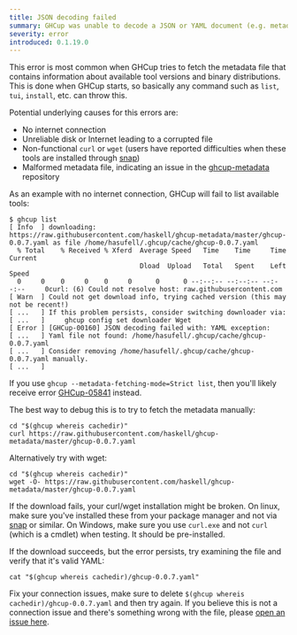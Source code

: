 ```yaml
---
title: JSON decoding failed
summary: GHCup was unable to decode a JSON or YAML document (e.g. metadata file)
severity: error
introduced: 0.1.19.0
---
```


This error is most common when GHCup tries to fetch the metadata file that contains information
about available tool versions and binary distributions. This is done when GHCup starts, so basically
any command such as `list`, `tui`, `install`, etc. can throw this.

Potential underlying causes for this errors are:

* No internet connection
* Unreliable disk or Internet leading to a corrupted file
* Non-functional `curl` or `wget` (users have reported difficulties when these tools are installed through [snap](https://snapcraft.io/))
* Malformed metadata file, indicating an issue in the [ghcup-metadata](https://github.com/haskell/ghcup-metadata) repository

As an example with no internet connection, GHCup  will fail to list available tools:

```
$ ghcup list
[ Info  ] downloading: https://raw.githubusercontent.com/haskell/ghcup-metadata/master/ghcup-0.0.7.yaml as file /home/hasufell/.ghcup/cache/ghcup-0.0.7.yaml
  % Total    % Received % Xferd  Average Speed   Time    Time     Time  Current
                                 Dload  Upload   Total   Spent    Left  Speed
  0     0    0     0    0     0      0      0 --:--:-- --:--:-- --:--:--     0curl: (6) Could not resolve host: raw.githubusercontent.com
[ Warn  ] Could not get download info, trying cached version (this may not be recent!)
[ ...   ] If this problem persists, consider switching downloader via:
[ ...   ]     ghcup config set downloader Wget
[ Error ] [GHCup-00160] JSON decoding failed with: YAML exception:
[ ...   ] Yaml file not found: /home/hasufell/.ghcup/cache/ghcup-0.0.7.yaml
[ ...   ] Consider removing /home/hasufell/.ghcup/cache/ghcup-0.0.7.yaml manually.
[ ...   ]
```

If you use `ghcup --metadata-fetching-mode=Strict list`, then you'll likely receive error
[GHCup-05841](https://errors.haskell.org/messages/GHCup-05841/) instead.

The best way to debug this is to try to fetch the metadata manually:

```
cd "$(ghcup whereis cachedir)"
curl https://raw.githubusercontent.com/haskell/ghcup-metadata/master/ghcup-0.0.7.yaml
```

Alternatively try with wget:

```
cd "$(ghcup whereis cachedir)"
wget -O- https://raw.githubusercontent.com/haskell/ghcup-metadata/master/ghcup-0.0.7.yaml
```

If the download fails, your curl/wget installation might be broken. On linux, make sure you've installed
these from your package manager and not via [snap](https://snapcraft.io/) or similar. On Windows, make
sure you use `curl.exe` and not `curl` (which is a cmdlet) when testing. It should be pre-installed.

If the download succeeds, but the error persists, try examining the file and verify that it's valid YAML:

```
cat "$(ghcup whereis cachedir)/ghcup-0.0.7.yaml"
```

Fix your connection issues, make sure to delete `$(ghcup whereis cachedir)/ghcup-0.0.7.yaml` and then try again.
If you believe this is not a connection issue and there's something wrong with the file, please [open an issue here](https://github.com/haskell/ghcup-metadata/issues).

